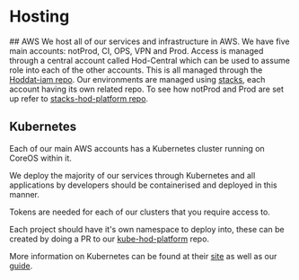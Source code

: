 # Hosting

## AWS
We host all of our services and infrastructure in AWS. We have five main accounts: notProd, CI, OPS, VPN and Prod. Access is managed through a central account called Hod-Central which can be used to assume role into each of the other accounts. This is all managed through the [Hoddat-iam repo](https://gitlab.digital.homeoffice.gov.uk/Devops/hoddat-iam). Our environments are managed using [stacks](http://docs.aws.amazon.com/AWSCloudFormation/latest/UserGuide/stacks.html), each account having its own related repo. To see how notProd and Prod are set up refer to [stacks-hod-platform repo](https://gitlab.digital.homeoffice.gov.uk/Devops/stacks-hod-platform).

## Kubernetes
Each of our main AWS accounts has a Kubernetes cluster running on CoreOS within it.

We deploy the majority of our services through Kubernetes and all applications by developers should be containerised and deployed in this manner.

Tokens are needed for each of our clusters that you require access to.

Each project should have it's own namespace to deploy into, these can be created by doing a PR to our [kube-hod-platform](https://gitlab.digital.homeoffice.gov.uk/Devops/kube-hod-platform) repo.

More information on Kubernetes can be found at their [site](http://kubernetes.io) as well as our [guide](https://github.com/UKHomeOffice/application-container-platform/blob/master/developer-docs/dev_setup.md).
